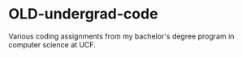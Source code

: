 # OLD-undergrad-code
Various coding assignments from my bachelor's degree program in computer science at UCF.

